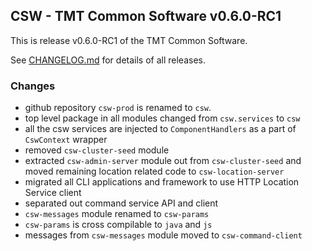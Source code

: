 ## CSW - TMT Common Software v0.6.0-RC1

This is release v0.6.0-RC1 of the TMT Common Software.

See [CHANGELOG.md](../CHANGELOG.md) for details of all releases.

### Changes
- github repository `csw-prod` is renamed to `csw`.
- top level package in all modules changed from `csw.services` to `csw`
- all the csw services are injected to `ComponentHandlers` as a part of `CswContext` wrapper
- removed `csw-cluster-seed` module
- extracted `csw-admin-server` module out from `csw-cluster-seed` and moved remaining location related code to `csw-location-server`
- migrated all CLI applications and framework to use HTTP Location Service client
- separated out command service API and client
- `csw-messages` module renamed to `csw-params`
- `csw-params` is cross compilable to `java` and `js`
- messages from `csw-messages` module moved to `csw-command-client`
